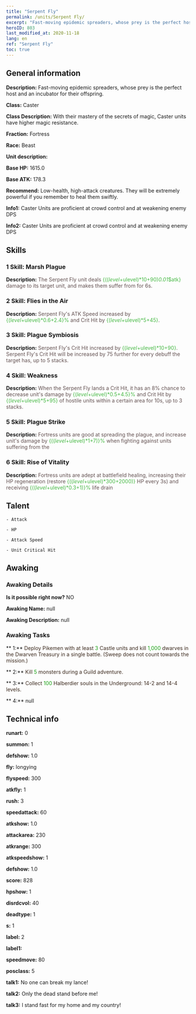 ```yaml
---
title: "Serpent Fly"
permalink: /units/Serpent Fly/
excerpt: "Fast-moving epidemic spreaders, whose prey is the perfect host and an incubator for their offspring."
heroID: 803
last_modified_at: 2020-11-18
lang: en
ref: "Serpent Fly"
toc: true
---
```

## General information
 **Description:** Fast-moving epidemic spreaders, whose prey is the perfect host and an incubator for their offspring.

 **Class:** Caster

 **Class Description:** With their mastery of the secrets of magic, Caster units have higher magic resistance.

 **Fraction:** Fortress

 **Race:** Beast

 **Unit description:** 

 **Base HP:** 1615.0

 **Base ATK:** 178.3

 **Recommend:** Low-health, high-attack creatures. They will be extremely powerful if you remember to heal them swiftly.

 **Info1:** Caster Units are proficient at crowd control and at weakening enemy DPS

 **Info2:** Caster Units are proficient at crowd control and at weakening enemy DPS

## Skills
### 1 Skill: Marsh Plague
 **Description:** <span style="color: #645252">The Serpent Fly unit deals <span style="color: black"><span style="color: #48b946">{(($level+$ulevel)*10+90)*0.01*$atk}<span style="color: black"><span style="color: #645252"> damage to its target unit, and makes them suffer from <span style="color: #48b946"><plague><span style="color: black"><span style="color: #645252"> for 6s.<span style="color: black">

### 2 Skill: Flies in the Air
 **Description:** <span style="color: #645252">Serpent Fly's ATK Speed increased by <span style="color: black"><span style="color: #48b946">{($level+$ulevel)*0.6+2.4}%<span style="color: black"><span style="color: #645252"> and Crit Hit by <span style="color: black"><span style="color: #48b946">{($level+$ulevel)*5+45}<span style="color: black"><span style="color: #645252">.<span style="color: black">

### 3 Skill: Plague Symbiosis
 **Description:** <span style="color: #645252">Serpent Fly's Crit Hit increased by <span style="color: black"><span style="color: #48b946">{($level+$ulevel)*10+90}<span style="color: black"><span style="color: #645252">. Serpent Fly's Crit Hit will be increased by 75 further for every debuff the target has, up to 5 stacks.<span style="color: black">

### 4 Skill: Weakness
 **Description:** <span style="color: #645252">When the Serpent Fly lands a Crit Hit, it has an 8% chance to decrease unit's damage by <span style="color: black"><span style="color: #48b946">{($level+$ulevel)*0.5+4.5}%<span style="color: black"><span style="color: #645252"> and Crit Hit by <span style="color: black"><span style="color: #48b946">{($level+$ulevel)*5+95}<span style="color: black"><span style="color: #645252"> of hostile units within a certain area for 10s, up to 3 stacks.<span style="color: black">

### 5 Skill: Plague Strike
 **Description:** <span style="color: #645252">Fortress units are good at spreading the plague, and increase unit's damage by <span style="color: black"><span style="color: #48b946">{(($level+$ulevel)*1+7)}%<span style="color: black"><span style="color: #645252"> when fighting against units suffering from the <plague><span style="color: black">

### 6 Skill: Rise of Vitality
 **Description:** <span style="color: #645252">Fortress units are adept at battlefield healing, increasing their HP regeneration (restore <span style="color: black"><span style="color: #48b946">{(($level+$ulevel)*300+2000)}<span style="color: black"><span style="color: #645252"> HP every 3s) and receiving <span style="color: black"><span style="color: #48b946">{(($level+$ulevel)*0.3+1)}%<span style="color: black"><span style="color: #645252"> life drain<span style="color: black">

## Talent

    - Attack

    - HP

    - Attack Speed

    - Unit Critical Hit

## Awaking
### Awaking Details
 **Is it possible right now?** NO

 **Awaking Name:** null

 **Awaking Description:** null

### Awaking Tasks

 ** 1:** <span style="color: #3c2a1e">Deploy Pikemen with at least <span style="color: black"><span style="color: #1ca216">3<span style="color: black"><span style="color: #3c2a1e"> Castle units and kill <span style="color: black"><span style="color: #1ca216">1,000<span style="color: black"><span style="color: #3c2a1e"> dwarves in the Dwarven Treasury in a single battle. (Sweep does not count towards the mission.)<span style="color: black">

 ** 2:** <span style="color: #3c2a1e">Kill <span style="color: black"><span style="color: #1ca216">5<span style="color: black"><span style="color: #3c2a1e"> monsters during a Guild adventure.<span style="color: black">

 ** 3:** <span style="color: #3c2a1e">Collect <span style="color: black"><span style="color: #1ca216">100<span style="color: black"><span style="color: #3c2a1e"> Halberdier souls in the Underground: 14-2 and 14-4 levels.<span style="color: black">

 ** 4:** null

## Technical info
 **runart:** 0

 **summon:** 1

 **defshow:** 1.0

 **fly:** longying

 **flyspeed:** 300

 **atkfly:** 1

 **rush:** 3

 **speedattack:** 60

 **atkshow:** 1.0

 **attackarea:** 230

 **atkrange:** 300

 **atkspeedshow:** 1

 **defshow:** 1.0

 **score:** 828

 **hpshow:** 1

 **disrdcvol:** 40

 **deadtype:** 1

 **s:** 1

 **label:** 2

 **label1:** 

 **speedmove:** 80

 **posclass:** 5

 **talk1:** No one can break my lance!

 **talk2:** Only the dead stand before me!

 **talk3:** I stand fast for my home and my country!

